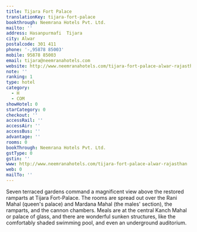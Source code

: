```yaml
---
title: Tijara Fort Palace
translationKey: tijara-fort-palace
bookthrough: Neemrana Hotels Pvt. Ltd.
mailto: ''
address: Hasanpurmafi  Tijara
city: Alwar
postalcode: 301 411
phone: '-,95878 85003'
mobile: 95878 85003
email: tijara@neemranahotels.com
website: http://www.neemranahotels.com/tijara-fort-palace-alwar-rajasthan
note: ''
ranking: 1
type: hotel
category:
  - H
  - COM
showHotel: 0
starCategory: 0
checkout: ''
accessRail: ''
accessAir: ''
accessBus: ''
advantage: ''
rooms: 0
bookThrough: Neemrana Hotels Pvt. Ltd.
gstType: 0
gstin: ''
www: http://www.neemranahotels.com/tijara-fort-palace-alwar-rajasthan
web: 0
mailTo: ''
---
```













Seven terraced gardens command a magnificent view above the restored ramparts at Tijara Fort-Palace. The rooms are spread out over the Rani Mahal (queen's palace) and Mardana Mahal (the males' section), the ramparts, and the cannon chambers. Meals are at the central Kanch Mahal or palace of glass, and there are wonderful sunken structures, like the comfortably shaded swimming pool, and even an underground auditorium.